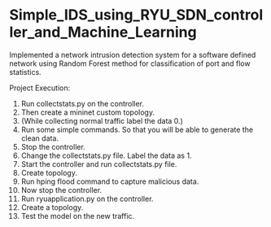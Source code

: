 # Simple_IDS_using_RYU_SDN_controller_and_Machine_Learning
Implemented a network intrusion detection system for a software defined network using Random Forest method for classification of port and flow statistics.

Project Execution:

1. Run collectstats.py on the controller.
2. Then create a mininet custom topology.
3. (While collecting normal traffic label the data 0.)
4. Run some simple commands. So that you will be able to generate the clean data.
5. Stop the controller.
6. Change the collectstats.py file. Label the data as 1.
7. Start the controller and run collectstats.py file.
8. Create topology.
9. Run hping flood command to capture malicious data.
10. Now stop the controller.
11. Run ryuapplication.py on the controller.
12. Create a topology.
13. Test the model on the new traffic.

